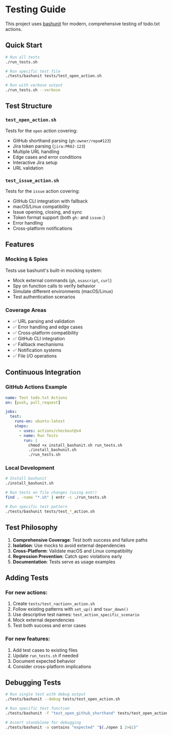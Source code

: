 # Testing Guide

This project uses [bashunit](https://bashunit.typeddevs.com/) for modern, comprehensive testing of todo.txt actions.

## Quick Start

```bash
# Run all tests
./run_tests.sh

# Run specific test file
./tests/bashunit tests/test_open_action.sh

# Run with verbose output
./run_tests.sh --verbose
```

## Test Structure

### `test_open_action.sh`
Tests for the `open` action covering:
- GitHub shorthand parsing (`gh:owner/repo#123`)
- Jira token parsing (`jira:PROJ-123`)
- Multiple URL handling
- Edge cases and error conditions
- Interactive Jira setup
- URL validation

### `test_issue_action.sh`
Tests for the `issue` action covering:
- GitHub CLI integration with fallback
- macOS/Linux compatibility
- Issue opening, closing, and sync
- Token format support (both `gh:` and `issue:`)
- Error handling
- Cross-platform notifications

## Features

### Mocking & Spies
Tests use bashunit's built-in mocking system:
- Mock external commands (`gh`, `osascript`, `curl`)
- Spy on function calls to verify behavior
- Simulate different environments (macOS/Linux)
- Test authentication scenarios

### Coverage Areas
- ✅ URL parsing and validation
- ✅ Error handling and edge cases
- ✅ Cross-platform compatibility
- ✅ GitHub CLI integration
- ✅ Fallback mechanisms
- ✅ Notification systems
- ✅ File I/O operations

## Continuous Integration

### GitHub Actions Example
```yaml
name: Test todo.txt Actions
on: [push, pull_request]

jobs:
  test:
    runs-on: ubuntu-latest
    steps:
      - uses: actions/checkout@v4
      - name: Run Tests
        run: |
          chmod +x install_bashunit.sh run_tests.sh
          ./install_bashunit.sh
          ./run_tests.sh
```

### Local Development
```bash
# Install bashunit
./install_bashunit.sh

# Run tests on file changes (using entr)
find . -name "*.sh" | entr -c ./run_tests.sh

# Run specific test pattern
./tests/bashunit tests/test_*_action.sh
```

## Test Philosophy

1. **Comprehensive Coverage**: Test both success and failure paths
2. **Isolation**: Use mocks to avoid external dependencies  
3. **Cross-Platform**: Validate macOS and Linux compatibility
4. **Regression Prevention**: Catch spec violations early
5. **Documentation**: Tests serve as usage examples

## Adding Tests

### For new actions:
1. Create `tests/test_<action>_action.sh`
2. Follow existing patterns with `set_up()` and `tear_down()`
3. Use descriptive test names: `test_action_specific_scenario`
4. Mock external dependencies
5. Test both success and error cases

### For new features:
1. Add test cases to existing files
2. Update `run_tests.sh` if needed
3. Document expected behavior
4. Consider cross-platform implications

## Debugging Tests

```bash
# Run single test with debug output
./tests/bashunit --debug tests/test_open_action.sh

# Run specific test function
./tests/bashunit -f "test_open_github_shorthand" tests/test_open_action.sh

# Assert standalone for debugging
./tests/bashunit -a contains "expected" "$(./open 1 2>&1)"
```
